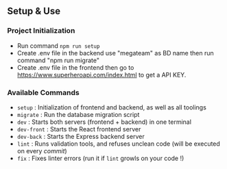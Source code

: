## Setup & Use

### Project Initialization

- Run command `npm run setup`
- Create .env file in the backend use "megateam" as BD name then run command "npm run migrate"
- Create .env file in the frontend then go to https://www.superheroapi.com/index.html to get a API KEY.

### Available Commands

- `setup` : Initialization of frontend and backend, as well as all toolings
- `migrate` : Run the database migration script
- `dev` : Starts both servers (frontend + backend) in one terminal
- `dev-front` : Starts the React frontend server
- `dev-back` : Starts the Express backend server
- `lint` : Runs validation tools, and refuses unclean code (will be executed on every _commit_)
- `fix` : Fixes linter errors (run it if `lint` growls on your code !)


